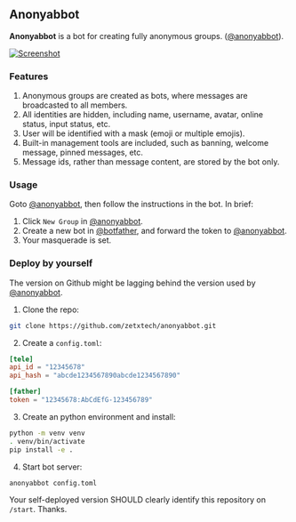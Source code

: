 ## Anonyabbot

**Anonyabbot** is a bot for creating fully anonymous groups. ([@anonyabbot](https://t.me/anonyabbot)).

[![Screenshot](https://github.com/zetxtech/.github/raw/main/images/button.svg)](https://t.me/anonyabbot)

### Features
1. Anonymous groups are created as bots, where messages are broadcasted to all members.
2. All identities are hidden, including name, username, avatar, online status, input status, etc.
3. User will be identified with a mask (emoji or multiple emojis).
4. Built-in management tools are included, such as banning, welcome message, pinned messages, etc.
5. Message ids, rather than message content, are stored by the bot only.

### Usage
Goto [@anonyabbot](https://t.me/anonyabbot), then follow the instructions in the bot. In brief:
1. Click `New Group` in [@anonyabbot](https://t.me/anonyabbot).
2. Create a new bot in [@botfather](https://t.me/botfather), and forward the token to [@anonyabbot](https://t.me/anonyabbot).
3. Your masquerade is set.

### Deploy by yourself

The version on Github might be lagging behind the version used by [@anonyabbot](https://t.me/anonyabbot).

1. Clone the repo:

```bash
git clone https://github.com/zetxtech/anonyabbot.git
```

2. Create a `config.toml`:

```toml
[tele]
api_id = "12345678"
api_hash = "abcde1234567890abcde1234567890"

[father]
token = "12345678:AbCdEfG-123456789"
```

3. Create an python environment and install:

```bash
python -m venv venv
. venv/bin/activate
pip install -e .
```

4. Start bot server:

```bash
anonyabbot config.toml
```

Your self-deployed version SHOULD clearly identify this repository on `/start`. Thanks.
